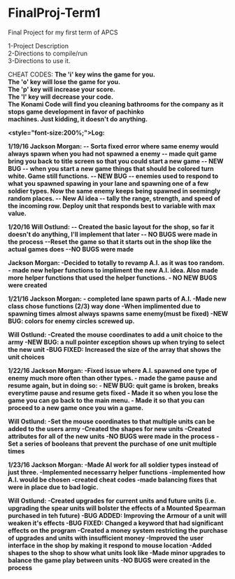 # FinalProj-Term1
Final Project for my first term of APCS


1-Project Description <br>
2-Directions to compile/run<br>
3-Directions to use it.<br>

CHEAT CODES: <b>
The 'i' key wins the game for you. <br>
The 'o' key will lose the game for you.<br>
The 'p' key will increase your score.<br>
The 'l' key will decrease your code.<br>
The Konami Code will find you cleaning bathrooms for the company as it stops game development in favor of pachinko <br>
machines. Just kidding, it doesn't do anything. <br> 

<style="font-size:200%;">Log:</style>

<b>1/19/16</b>
Jackson Morgan:
 	-- Sorta fixed error where same enemy would always spawn when you had not spawned a enemy
 	-- made quit game bring you back to title screen so that you could start a new game 
 	-- NEW BUG -- when you start a new game things that should be colored turn white. Game still functions.
 	-- NEW BUG -- enemies used to respond to what you spawned spawing in your lane and spawning one of a few soldier types. Now the same enemy keeps being spawned in seemingly random places.
	-- New AI idea -- tally the range, strength, and speed of the incoming row. Deploy unit that responds best to variable with max value.

<b>1/20/16</b>
Will Ostlund:
	-- Created the basic layout for the shop, so far it doesn't do anything, I'll implement that later
	-- NO BUGS were made in the process
	--Reset the game so that it starts out in the shop like the actual games does
	--NO BUGS were made

Jackson Morgan: 
	-Decided to totally to revamp A.I. as it was too random. 
	- made new helper functions to impliment the new A.I. idea. Also made more helper functions that used the helper functions.
	- NO NEW BUGS were created


<b>1/21/16</b>
Jackson Morgan: 
	- completed lane spawn parts of A.I.
	-Made new class chose functions (2/3)  way done
        -When implimented due to spawning times almost always spawns same enemy(must be fixed)
	-NEW BUG: colors for enemy circles screwed up.

Will Ostlund:
	-Created the mouse coordinates to add a unit choice to the army
	-NEW BUG: a null pointer exception shows up when trying to select the new unit
	-BUG FIXED: Increased the size of the array that shows the unit choices

<b>1/22/16</b> 
Jackson Morgan:
	-Fixed issue where A.I. spawned one type of enemy much more often than other types.
        - made the game pause and resume again, but in doing so:
	- NEW BUG: quit game is broken, breaks everytime pause and resume gets fixed
	- Made it so when you lose the game you can go back to the main menu.
	- Made it so that you can proceed to a new game once you win a game.

Will Ostlund:
	-Set the mouse coordinates to that multiple units can be added to the users army
	-Created the shapes for new units
	-Created attributes for all of the new units
	-NO BUGS were made in the process
	-Set a series of booleans that prevent the purchase of one unit multiple times

<b>1/23/16</b>
Jackson Morgan:
	-Made AI work for all soldier types instead of just three.
        -Implemented necessarry helper functions
	-implemented how A.I. would be chosen
        -created cheat codes
	-made balancing fixes that were in place due to bad logic.

Will Ostlund:
	-Created upgrades for current units and future units (i.e. upgrading the spear units will bolster the effects of a Mounted Spearman purchased in teh future)
	-BUG ADDED: Improving the Armour of a unit will weaken it's effects
	-BUG FIXED: Changed a keyword that had significant effects on the program
	-Created a money system restricting the purchase of upgrades and units with insufficient money
	-Improved the user interface in the shop by making it respond to mouse location
	-Added shapes to the shop to show what units look like
	-Made minor upgrades to balance the game play between units
	-NO BUGS were created in the process


